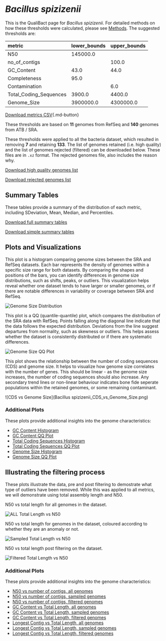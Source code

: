 # *Bacillus spizizenii*

This is the QualiBact page for *Bacillus spizizenii*. For detailed methods on how these thresholds were calculated, please see [Methods](../../methods.md).
The suggested thresholds are: 

| metric                 | lower_bounds   | upper_bounds   |
|:-----------------------|:---------------|:---------------|
| N50                    | 145000.0       |                |
| no_of_contigs          |                | 100.0          |
| GC_Content             | 43.0           | 44.0           |
| Completeness           | 95.0           |                |
| Contamination          |                | 6.0            |
| Total_Coding_Sequences | 3900.0         | 4400.0         |
| Genome_Size            | 3900000.0      | 4300000.0      |

[Download metrics CSV](Bacillus_spizizenii_metrics.csv){.md-button}


These thresholds are based on **11** genomes from RefSeq and **140** genomes from ATB / SRA.

These thresholds were applied to all the bacteria dataset, which resulted in removing **7** and retaining **133**.
The list of genomes retained (i.e. high quality) and the list of genomes rejected (filtered) can be downloaded below. These files are in `.xz` format. The rejected genomes file, also includes the reason why.

[Download high quality genomes list](Bacillus_spizizenii_high_quality_genomes.csv.xz)


[Download rejected genomes list](Bacillus_spizizenii_filtered_out_genomes.csv.xz)



## Summary Tables
These tables provide a summary of the distribution of each metric, including SDeviation, Mean, Median, and Percentiles.

[Download full summary tables](summary.csv)

[Download simple summary tables](selected_summary.csv)

## Plots and Visualizations

This plot is a histogram comparing genome sizes between the SRA and RefSeq datasets. Each bar represents the density of genomes within a specific size range for both datasets. By comparing the shapes and positions of the bars, you can identify differences in genome size distributions, such as shifts, peaks, or outliers. This visualization helps reveal whether one dataset tends to have larger or smaller genomes, or if there are notable differences in variability or coverage between SRA and RefSeq.

![Genome Size Distribution](Genome_Size_refseq_histogram_kde.png)

This plot is a QQ (quantile-quantile) plot, which compares the distribution of the SRA data with RefSeq. Points falling along the diagonal line indicate that the data follows the expected distribution. Deviations from the line suggest departures from normality, such as skewness or outliers. This helps assess whether the dataset is consistently distributed or if there are systematic differences.

![Genome Size QQ Plot](Genome_Size_refseq_qqplot.png)

This plot shows the relationship between the number of coding sequences (CDS) and genome size. It helps to visualize how genome size correlates with the number of genes. This should be linear - as the genome size increases, the number of coding sequences should also increase. Any secondary trend lines or non-linear behaviour indicates bone fide seperate populations within the retained genomes, or some remaining contaminant. 

![CDS vs Genome Size](Bacillus spizizenii_CDS_vs_Genome_Size.png)

### Additional Plots

These plots provide additional insights into the genome characteristics:

- [GC Content Histogram](GC_Content_refseq_histogram_kde.png)
- [GC Content QQ Plot](GC_Content_refseq_qqplot.png)
- [Total Coding Sequences Histogram](Total_Coding_Sequences_refseq_histogram_kde.png)
- [Total Coding Sequences QQ Plot](Total_Coding_Sequences_refseq_qqplot.png)
- [Genome Size Histogram](Genome_Size_refseq_histogram_kde.png)
- [Genome Size QQ Plot](Genome_Size_refseq_qqplot.png)
## Illustrating the filtering process
These plots illustrate the data, pre and post filtering to demostrate what type of outliers have been removed. While this was applied to all metrics, we will demonstrate using total assembly length and N50.

N50 vs total length for all genomes in the dataset.

![ALL Total Length vs N50](Bacillus_spizizenii_all_total_length_N50.png)

N50 vs total length for genomes in the dataset, coloured according to whether they are an anomaly or not.

![Sampled Total Length vs N50](Bacillus_spizizenii_sample_total_length_N50.png)

N50 vs total length post filtering on the dataset.

![Filtered Total Length vs N50](Bacillus_spizizenii_filt_total_length_N50.png)

### Additional Plots

These plots provide additional insights into the genome characteristics:

- [N50 vs number of contigs, all genomes](Bacillus_spizizenii_all_N50_number.png)
- [N50 vs number of contigs, sampled genomes](Bacillus_spizizenii_sample_N50_number.png)
- [N50 vs number of contigs, filtered genomes](Bacillus_spizizenii_filt_N50_number.png)
- [GC Content vs Total Length, all genomes](Bacillus_spizizenii_all_total_length_GC_Content.png)
- [GC Content vs Total Length, sampled genomes](Bacillus_spizizenii_sample_total_length_GC_Content.png)
- [GC Content vs Total Length, filtered genomes](Bacillus_spizizenii_filt_total_length_GC_Content.png)
- [Longest Contig vs Total Length, all genomes](Bacillus_spizizenii_all_total_length_longest.png)
- [Longest Contig vs Total Length, sampled genomes](Bacillus_spizizenii_sample_total_length_longest.png)
- [Longest Contig vs Total Length, filtered genomes](Bacillus_spizizenii_filt_total_length_longest.png)
